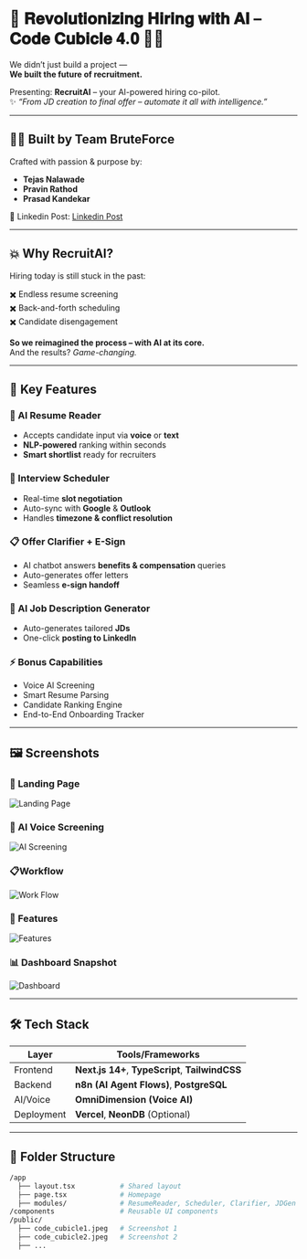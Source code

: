 # 🚀 𝐑𝐞𝐯𝐨𝐥𝐮𝐭𝐢𝐨𝐧𝐢𝐳𝐢𝐧𝐠 𝐇𝐢𝐫𝐢𝐧𝐠 𝐰𝐢𝐭𝐡 𝐀𝐈 – 𝐂𝐨𝐝𝐞 𝐂𝐮𝐛𝐢𝐜𝐥𝐞 𝟒.𝟎 💼🤖

We didn’t just build a project —  
**We built the future of recruitment.**

Presenting: **RecruitAI** – your AI-powered hiring co-pilot.  
✨ _“From JD creation to final offer – automate it all with intelligence.”_

---

## 👨‍💻 Built by Team BruteForce

Crafted with passion & purpose by:

- **Tejas Nalawade**  
- **Pravin Rathod**  
- **Prasad Kandekar**

🔗 Linkedin Post: [Linkedin Post](https://www.linkedin.com/posts/tejas-nalawade_ai-recruitai-codecubicle4-activity-7345486839568338944-wAh_?utm_source=share&utm_medium=member_desktop&rcm=ACoAAEQ2XtgBOaJPeJahy_7WdqhuDpzTJVu8zq0)

---

## 💥 Why RecruitAI?

Hiring today is still stuck in the past:

✖️ Endless resume screening  
✖️ Back-and-forth scheduling  
✖️ Candidate disengagement  

**So we reimagined the process – with AI at its core.**  
And the results? _Game-changing._

---

## 🎯 Key Features

### 🧠 AI Resume Reader
- Accepts candidate input via **voice** or **text**
- **NLP-powered** ranking within seconds
- **Smart shortlist** ready for recruiters

### 📆 Interview Scheduler
- Real-time **slot negotiation**
- Auto-sync with **Google** & **Outlook**
- Handles **timezone & conflict resolution**

### 📋 Offer Clarifier + E-Sign
- AI chatbot answers **benefits & compensation** queries
- Auto-generates offer letters
- Seamless **e-sign handoff**

### 📄 AI Job Description Generator
- Auto-generates tailored **JDs**
- One-click **posting to LinkedIn**

### ⚡ Bonus Capabilities
- Voice AI Screening  
- Smart Resume Parsing  
- Candidate Ranking Engine  
- End-to-End Onboarding Tracker  

---

## 🖼️ Screenshots



### 🧠 Landing Page
![Landing Page](../public/code_cubicle1.jpeg)

### 📆 AI Voice Screening
![AI Screening](./code_cubicle2.jpeg)

### 📋Workflow
![Work Flow](./code_cubicle3.jpeg)

### 📄 Features
![Features](./code_cubicle4.jpeg)

### 📊 Dashboard Snapshot
![Dashboard](./code_cubicle5.jpeg)

---

## 🛠️ Tech Stack

| Layer          | Tools/Frameworks                          |
|----------------|--------------------------------------------|
| Frontend       | **Next.js 14+**, **TypeScript**, **TailwindCSS** |
| Backend        | **n8n (AI Agent Flows)**, **PostgreSQL** |
| AI/Voice       | **OmniDimension (Voice AI)**              |
| Deployment     | **Vercel**, **NeonDB** (Optional)         |

---

## 📁 Folder Structure

```bash
/app
  ├── layout.tsx           # Shared layout
  ├── page.tsx             # Homepage
  ├── modules/             # ResumeReader, Scheduler, Clarifier, JDGen
/components                # Reusable UI components
/public/
  ├── code_cubicle1.jpeg   # Screenshot 1
  ├── code_cubicle2.jpeg   # Screenshot 2
  ├── ...
